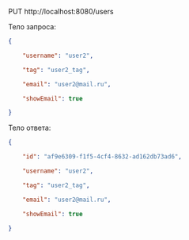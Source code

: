 PUT http://localhost:8080/users

Тело запроса:

```json
{

    "username": "user2",

    "tag": "user2_tag",

    "email": "user2@mail.ru",

    "showEmail": true

}
```

Тело ответа:

```json
{

    "id": "af9e6309-f1f5-4cf4-8632-ad162db73ad6",

    "username": "user2",

    "tag": "user2_tag",

    "email": "user2@mail.ru",

    "showEmail": true

}
```
